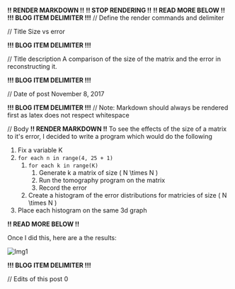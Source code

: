 **!! RENDER MARKDOWN !!**
**!! STOP RENDERING !!**
**!! READ MORE BELOW !!**
**!!! BLOG ITEM DELIMITER !!!**
// Define the render commands and delimiter

// Title
Size vs error

**!!! BLOG ITEM DELIMITER !!!**

// Title description
A comparison of the size of the matrix and the error in reconstructing it.

**!!! BLOG ITEM DELIMITER !!!**

// Date of post 
November 8, 2017

**!!! BLOG ITEM DELIMITER !!!**
// Note: Markdown should always be rendered first as latex does not respect whitespace

// Body
**!! RENDER MARKDOWN !!**
To see the effects of the size of a matrix to it's error, I decided to write a program which would do the following

1. Fix a variable K
2. `for each n in range(4, 25 + 1)`
   1. `for each k in range(K)`
      1. Generate k a matrix of size <span class="math inline">\( N \times N \)</span>
      2. Run the tomography program on the matrix
      3. Record the error
   2. Create a histogram of the error distributions for matricies of size <span class="math inline">\( N \times N \)</span>
3. Place each histogram on the same 3d graph

**!! READ MORE BELOW !!**

Once I did this, here are a the results:

![Img1](https://zwimer.github.io/zwimer.com//SAT-Blog/Blogs/figs/Size-Vs-Error/fig1.png)

**!!! BLOG ITEM DELIMITER !!!**

// Edits of this post
0
